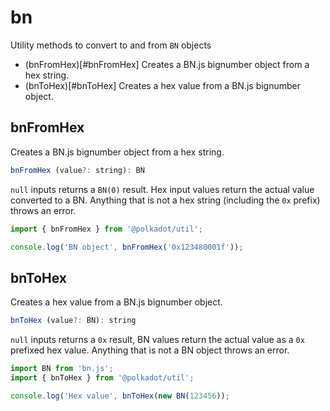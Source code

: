# bn

Utility methods to convert to and from `BN` objects 

- (bnFromHex)[#bnFromHex] Creates a BN.js bignumber object from a hex string.
- (bnToHex)[#bnToHex] Creates a hex value from a BN.js bignumber object.

## bnFromHex

Creates a BN.js bignumber object from a hex string.

```js
bnFromHex (value?: string): BN
```


`null` inputs returns a `BN(0)` result. Hex input values return the actual value converted to a BN. Anything that is not a hex string (including the `0x` prefix) throws an error.

```js
import { bnFromHex } from '@polkadot/util';

console.log('BN object', bnFromHex('0x123480001f'));
```

## bnToHex

Creates a hex value from a BN.js bignumber object.

```js
bnToHex (value?: BN): string
```


`null` inputs returns a `0x` result, BN values return the actual value as a `0x` prefixed hex value. Anything that is not a BN object throws an error.

```js
import BN from 'bn.js';
import { bnToHex } from '@polkadot/util';

console.log('Hex value', bnToHex(new BN(123456));
```